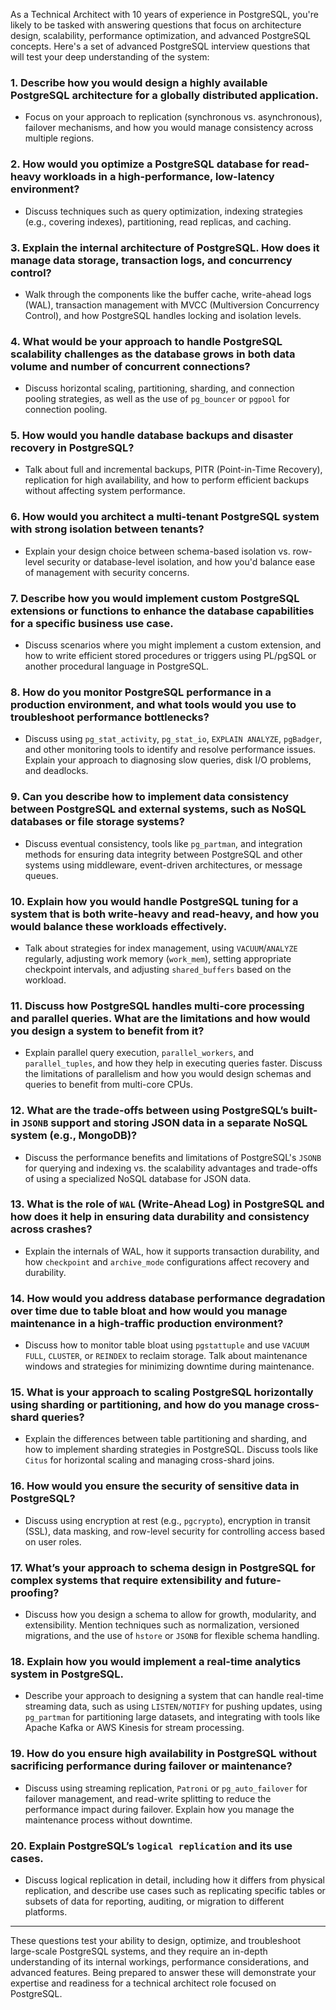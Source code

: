 As a Technical Architect with 10 years of experience in PostgreSQL, you're likely to be tasked with answering questions that focus on architecture design, scalability, performance optimization, and advanced PostgreSQL concepts. Here's a set of advanced PostgreSQL interview questions that will test your deep understanding of the system:

### 1. **Describe how you would design a highly available PostgreSQL architecture for a globally distributed application.**
   - Focus on your approach to replication (synchronous vs. asynchronous), failover mechanisms, and how you would manage consistency across multiple regions.

### 2. **How would you optimize a PostgreSQL database for read-heavy workloads in a high-performance, low-latency environment?**
   - Discuss techniques such as query optimization, indexing strategies (e.g., covering indexes), partitioning, read replicas, and caching.

### 3. **Explain the internal architecture of PostgreSQL. How does it manage data storage, transaction logs, and concurrency control?**
   - Walk through the components like the buffer cache, write-ahead logs (WAL), transaction management with MVCC (Multiversion Concurrency Control), and how PostgreSQL handles locking and isolation levels.

### 4. **What would be your approach to handle PostgreSQL scalability challenges as the database grows in both data volume and number of concurrent connections?**
   - Discuss horizontal scaling, partitioning, sharding, and connection pooling strategies, as well as the use of `pg_bouncer` or `pgpool` for connection pooling.

### 5. **How would you handle database backups and disaster recovery in PostgreSQL?**
   - Talk about full and incremental backups, PITR (Point-in-Time Recovery), replication for high availability, and how to perform efficient backups without affecting system performance.

### 6. **How would you architect a multi-tenant PostgreSQL system with strong isolation between tenants?**
   - Explain your design choice between schema-based isolation vs. row-level security or database-level isolation, and how you'd balance ease of management with security concerns.

### 7. **Describe how you would implement custom PostgreSQL extensions or functions to enhance the database capabilities for a specific business use case.**
   - Discuss scenarios where you might implement a custom extension, and how to write efficient stored procedures or triggers using PL/pgSQL or another procedural language in PostgreSQL.

### 8. **How do you monitor PostgreSQL performance in a production environment, and what tools would you use to troubleshoot performance bottlenecks?**
   - Discuss using `pg_stat_activity`, `pg_stat_io`, `EXPLAIN ANALYZE`, `pgBadger`, and other monitoring tools to identify and resolve performance issues. Explain your approach to diagnosing slow queries, disk I/O problems, and deadlocks.

### 9. **Can you describe how to implement data consistency between PostgreSQL and external systems, such as NoSQL databases or file storage systems?**
   - Discuss eventual consistency, tools like `pg_partman`, and integration methods for ensuring data integrity between PostgreSQL and other systems using middleware, event-driven architectures, or message queues.

### 10. **Explain how you would handle PostgreSQL tuning for a system that is both write-heavy and read-heavy, and how you would balance these workloads effectively.**
   - Talk about strategies for index management, using `VACUUM`/`ANALYZE` regularly, adjusting work memory (`work_mem`), setting appropriate checkpoint intervals, and adjusting `shared_buffers` based on the workload.

### 11. **Discuss how PostgreSQL handles multi-core processing and parallel queries. What are the limitations and how would you design a system to benefit from it?**
   - Explain parallel query execution, `parallel_workers`, and `parallel_tuples`, and how they help in executing queries faster. Discuss the limitations of parallelism and how you would design schemas and queries to benefit from multi-core CPUs.

### 12. **What are the trade-offs between using PostgreSQL’s built-in `JSONB` support and storing JSON data in a separate NoSQL system (e.g., MongoDB)?**
   - Discuss the performance benefits and limitations of PostgreSQL's `JSONB` for querying and indexing vs. the scalability advantages and trade-offs of using a specialized NoSQL database for JSON data.

### 13. **What is the role of `WAL` (Write-Ahead Log) in PostgreSQL and how does it help in ensuring data durability and consistency across crashes?**
   - Explain the internals of WAL, how it supports transaction durability, and how `checkpoint` and `archive_mode` configurations affect recovery and durability.

### 14. **How would you address database performance degradation over time due to table bloat and how would you manage maintenance in a high-traffic production environment?**
   - Discuss how to monitor table bloat using `pgstattuple` and use `VACUUM FULL`, `CLUSTER`, or `REINDEX` to reclaim storage. Talk about maintenance windows and strategies for minimizing downtime during maintenance.

### 15. **What is your approach to scaling PostgreSQL horizontally using sharding or partitioning, and how do you manage cross-shard queries?**
   - Explain the differences between table partitioning and sharding, and how to implement sharding strategies in PostgreSQL. Discuss tools like `Citus` for horizontal scaling and managing cross-shard joins.

### 16. **How would you ensure the security of sensitive data in PostgreSQL?**
   - Discuss using encryption at rest (e.g., `pgcrypto`), encryption in transit (SSL), data masking, and row-level security for controlling access based on user roles.

### 17. **What’s your approach to schema design in PostgreSQL for complex systems that require extensibility and future-proofing?**
   - Discuss how you design a schema to allow for growth, modularity, and extensibility. Mention techniques such as normalization, versioned migrations, and the use of `hstore` or `JSONB` for flexible schema handling.

### 18. **Explain how you would implement a real-time analytics system in PostgreSQL.**
   - Describe your approach to designing a system that can handle real-time streaming data, such as using `LISTEN/NOTIFY` for pushing updates, using `pg_partman` for partitioning large datasets, and integrating with tools like Apache Kafka or AWS Kinesis for stream processing.

### 19. **How do you ensure high availability in PostgreSQL without sacrificing performance during failover or maintenance?**
   - Discuss using streaming replication, `Patroni` or `pg_auto_failover` for failover management, and read-write splitting to reduce the performance impact during failover. Explain how you manage the maintenance process without downtime.

### 20. **Explain PostgreSQL’s `logical replication` and its use cases.**
   - Discuss logical replication in detail, including how it differs from physical replication, and describe use cases such as replicating specific tables or subsets of data for reporting, auditing, or migration to different platforms.

---

These questions test your ability to design, optimize, and troubleshoot large-scale PostgreSQL systems, and they require an in-depth understanding of its internal workings, performance considerations, and advanced features. Being prepared to answer these will demonstrate your expertise and readiness for a technical architect role focused on PostgreSQL.
